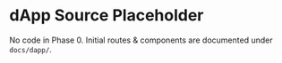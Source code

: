 # dApp Source Placeholder
No code in Phase 0. Initial routes & components are documented under `docs/dapp/`.
